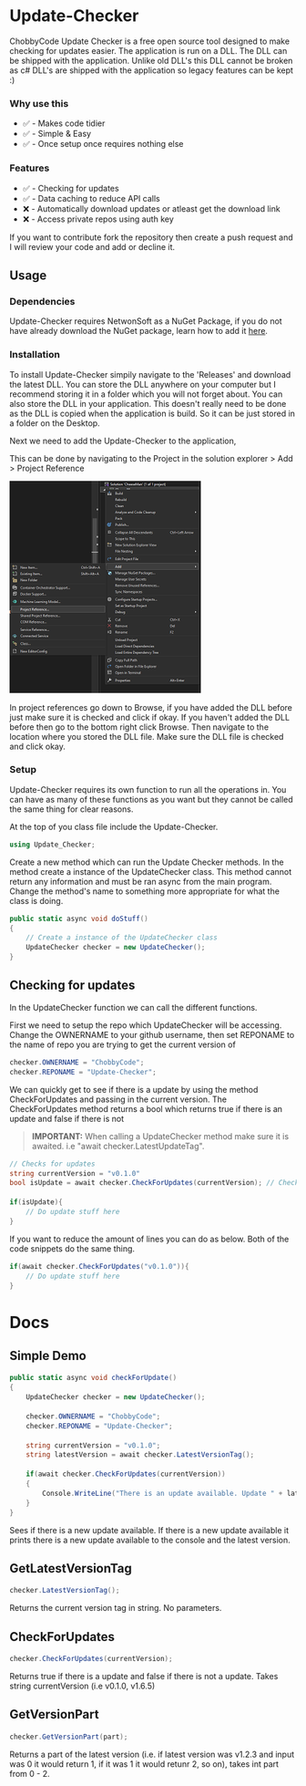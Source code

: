 # Update-Checker

ChobbyCode Update Checker is a free open source tool designed to make checking for updates easier. The application is run on a DLL. The DLL can be shipped with the application. Unlike old DLL's this DLL cannot be broken as c# DLL's are shipped with the application so legacy features can be kept :)

### Why use this
- ✅ - Makes code tidier
- ✅ - Simple & Easy
- ✅ - Once setup once requires nothing else

  
### Features
- ✅ - Checking for updates
- ✅ - Data caching to reduce API calls
- ❌ - Automatically download updates or atleast get the download link
- ❌ - Access private repos using auth key

If you want to contribute fork the repository then create a push request and I will review your code and add or decline it.

## Usage

### Dependencies

Update-Checker requires NetwonSoft as a NuGet Package, if you do not have already download the NuGet package, learn how to add it [here](**docs/CONTRIBUTING.md**).

### Installation

To install Update-Checker simpily navigate to the 'Releases' and download the latest DLL. You can store the DLL anywhere on your computer but I recommend storing it in a folder which you will not forget about. You can also store the DLL in your application. This doesn't really need to be done as the DLL is copied when the application is build. So it can be just stored in a folder on the Desktop.

Next we need to add the Update-Checker to the application, 

This can be done by navigating to the Project in the solution explorer > Add > Project Reference

![Screenshot 2023-09-01 113603](https://github.com/ChobbyCode/Update-Checker/blob/master/assets/github/setup.png)

In project references go down to Browse, if you have added the DLL before just make sure it is checked and click if okay. If you haven't added the DLL before then go to the bottom right click Browse. Then navigate to the location where you stored the DLL file. Make sure the DLL file is checked and click okay.

### Setup

Update-Checker requires its own function to run all the operations in. You can have as many of these functions as you want but they cannot be called the same thing for clear reasons.

At the top of you class file include the Update-Checker.

```c#
using Update_Checker;
```

Create a new method which can run the Update Checker methods. In the method create a instance of the UpdateChecker class. This method cannot return any information and must be ran async from the main program. Change the method's name to something more appropriate for what the class is doing. 
```c#
public static async void doStuff()
{
    // Create a instance of the UpdateChecker class
    UpdateChecker checker = new UpdateChecker();
}
```

## Checking for updates

In the UpdateChecker function we can call the different functions.

First we need to setup the repo which UpdateChecker will be accessing. Change the OWNERNAME to your github username, then set REPONAME to the name of repo you are trying to get the current version of

```c#
checker.OWNERNAME = "ChobbyCode";
checker.REPONAME = "Update-Checker";
```

We can quickly get to see if there is a update by using the method CheckForUpdates and passing in the current version. The CheckForUpdates method returns a bool which returns true if there is an update and false if there is not

> **IMPORTANT:** When calling a UpdateChecker method make sure it is awaited. i.e "await checker.LatestUpdateTag".

```c#
// Checks for updates
string currentVersion = "v0.1.0"
bool isUpdate = await checker.CheckForUpdates(currentVersion); // Checks for update with current version and stores in variable

if(isUpdate){
    // Do update stuff here
}
```

If you want to reduce the amount of lines you can do as below. Both of the code snippets do the same thing.

```c#
if(await checker.CheckForUpdates("v0.1.0")){
    // Do update stuff here
}
```

# Docs

## Simple Demo

```c#
public static async void checkForUpdate()
{
    UpdateChecker checker = new UpdateChecker();

    checker.OWNERNAME = "ChobbyCode";
    checker.REPONAME = "Update-Checker";

    string currentVersion = "v0.1.0";
    string latestVersion = await checker.LatestVersionTag();

    if(await checker.CheckForUpdates(currentVersion))
    {
        Console.WriteLine("There is an update available. Update " + latestVersion + " is available.");
    }
}
```
Sees if there is a new update available. If there is a new update available it prints there is a new update available to the console and the latest version.


## GetLatestVersionTag

```c#
checker.LatestVersionTag();
```

Returns the current version tag in string. No parameters.

## CheckForUpdates

```c#
checker.CheckForUpdates(currentVersion);
```

Returns true if there is a update and false if there is not a update. Takes string currentVersion (i.e v0.1.0, v1.6.5)

## GetVersionPart

```c#
checker.GetVersionPart(part);
```

Returns a part of the latest version (i.e. if latest version was v1.2.3 and input was 0 it would return 1, if it was 1 it would retunr 2, so on), takes int part from 0 - 2.

